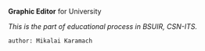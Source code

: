 **Graphic Editor** for University

_This is the part of educational process in BSUIR, CSN-ITS._

`author: Mikalai Karamach`